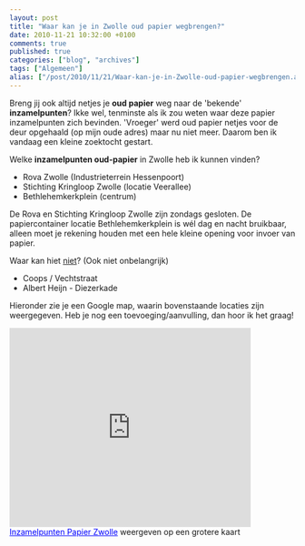 ```yaml
---
layout: post
title: "Waar kan je in Zwolle oud papier wegbrengen?"
date: 2010-11-21 10:32:00 +0100
comments: true
published: true
categories: ["blog", "archives"]
tags: ["Algemeen"]
alias: ["/post/2010/11/21/Waar-kan-je-in-Zwolle-oud-papier-wegbrengen.aspx", "/post/2010/11/21/waar-kan-je-in-zwolle-oud-papier-wegbrengen.aspx"]
---
```

Breng jij ook altijd netjes je <strong>oud papier</strong> weg naar de &#39;bekende&#39; <strong>inzamelpunten</strong>? Ikke wel, tenminste als ik zou weten waar deze papier inzamelpunten zich bevinden. &#39;Vroeger&#39; werd oud papier netjes voor de deur opgehaald (op mijn oude adres) maar nu niet meer.&nbsp;Daarom ben ik vandaag een kleine zoektocht gestart. 
<!-- more -->

Welke <strong>inzamelpunten oud-papier</strong> in Zwolle heb ik kunnen vinden? 

<ul>
	<li>
	<div>
	Rova Zwolle&nbsp;(Industrieterrein Hessenpoort) 
	</div>
	</li>
	<li>
	<div>
	Stichting Kringloop Zwolle (locatie Veerallee) 
	</div>
	</li>
	<li>
	<div>
	Bethlehemkerkplein (centrum) 
	</div>
	</li>
</ul>
<p>
De Rova en Stichting Kringloop Zwolle zijn zondags gesloten. De papiercontainer locatie Bethlehemkerkplein is w&eacute;l dag en nacht bruikbaar, alleen moet je rekening houden met een hele kleine opening voor invoer van papier. 
</p>
<p>
Waar kan hiet <u>niet</u>? (Ook niet onbelangrijk) 
</p>
<ul>
	<li>
	<div>
	Coops / Vechtstraat 
	</div>
	</li>
	<li>
	<div>
	Albert Heijn - Diezerkade&nbsp; 
	</div>
	</li>
</ul>
<p>
Hieronder zie je een Google map, waarin bovenstaande locaties zijn weergegeven. Heb je nog een toevoeging/aanvulling, dan hoor ik het graag! 
</p>
<iframe src="http://maps.google.nl/maps/ms?hl=nl&amp;ie=UTF8&amp;msa=0&amp;msid=113333524623997462585.000495917e986e112a179&amp;ll=52.509483,6.088057&amp;spn=0.009142,0.018239&amp;z=15&amp;output=embed" width="425" height="350" frameborder="0"></iframe><br />
<a style="text-align: left; color: #0000ff" href="http://maps.google.nl/maps/ms?hl=nl&amp;ie=UTF8&amp;msa=0&amp;msid=113333524623997462585.000495917e986e112a179&amp;ll=52.509483,6.088057&amp;spn=0.009142,0.018239&amp;z=15&amp;source=embed">Inzamelpunten Papier Zwolle</a> weergeven op een grotere kaart 
<p>
&nbsp;
</p>
